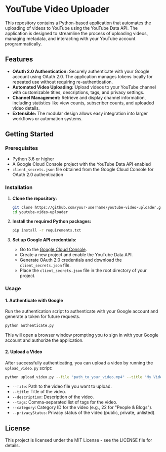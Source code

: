# YouTube Video Uploader
This repository contains a Python-based application that automates the uploading of videos to YouTube using the YouTube Data API. The application is designed to streamline the process of uploading videos, managing metadata, and interacting with your YouTube account programmatically.

## Features

- **OAuth 2.0 Authentication:** Securely authenticate with your Google account using OAuth 2.0. The application manages tokens locally for repeated use without requiring re-authentication.
- **Automated Video Uploading:** Upload videos to your YouTube channel with customizable titles, descriptions, tags, and privacy settings.
- **Channel Management:** Retrieve and display channel information, including statistics like view counts, subscriber counts, and uploaded video details.
- **Extensible:** The modular design allows easy integration into larger workflows or automation systems.

## Getting Started

### Prerequisites

- Python 3.6 or higher
- A Google Cloud Console project with the YouTube Data API enabled
- `client_secrets.json` file obtained from the Google Cloud Console for OAuth 2.0 authentication

### Installation

1. **Clone the repository:**
    ```bash
    git clone https://github.com/your-username/youtube-video-uploader.git
    cd youtube-video-uploader
    ```

2. **Install the required Python packages:**
    ```bash
    pip install -r requirements.txt
    ```

3. **Set up Google API credentials:**
    - Go to the [Google Cloud Console](https://console.cloud.google.com/).
    - Create a new project and enable the YouTube Data API.
    - Generate OAuth 2.0 credentials and download the `client_secrets.json` file.
    - Place the `client_secrets.json` file in the root directory of your project.

### Usage

#### 1. Authenticate with Google
Run the authentication script to authenticate with your Google account and generate a token for future requests.
```bash
python authenticate.py
```
This will open a browser window prompting you to sign in with your Google account and authorize the application.

#### 2. Upload a Video
After successfully authenticating, you can upload a video by running the `upload_video.py` script:
```bash
python upload_video.py --file "path_to_your_video.mp4" --title "My Video Title" --description "This is a description of my video." --tags "tag1,tag2" --category "22" --privacyStatus "public"
```

- `--file`: Path to the video file you want to upload.
- `--title`: Title of the video.
- `--description`: Description of the video.
- `--tags`: Comma-separated list of tags for the video.
- `--category`: Category ID for the video (e.g., 22 for "People & Blogs").
- `--privacyStatus`: Privacy status of the video (public, private, unlisted).

## License
This project is licensed under the MIT License - see the LICENSE file for details.
